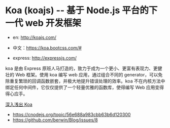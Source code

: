# Koa (koajs) -- 基于 Node.js 平台的下一代 web 开发框架 

* en: http://koajs.com/
* 中文：https://koa.bootcss.com/#

* express: http://expressjs.com/

koa 是由 Express 原班人马打造的，致力于成为一个更小、更富有表现力、更健壮的 Web 框架。使用 koa 编写 web 应用，通过组合不同的 generator，可以免除重复繁琐的回调函数嵌套，并极大地提升错误处理的效率。koa 不在内核方法中绑定任何中间件，它仅仅提供了一个轻量优雅的函数库，使得编写 Web 应用变得得心应手。

[深入浅出 Koa](https://github.com/berwin/Blog/issues/8)
  - https://cnodejs.org/topic/56e688a983cbb63b6d120300
  - https://github.com/berwin/Blog/issues/8
